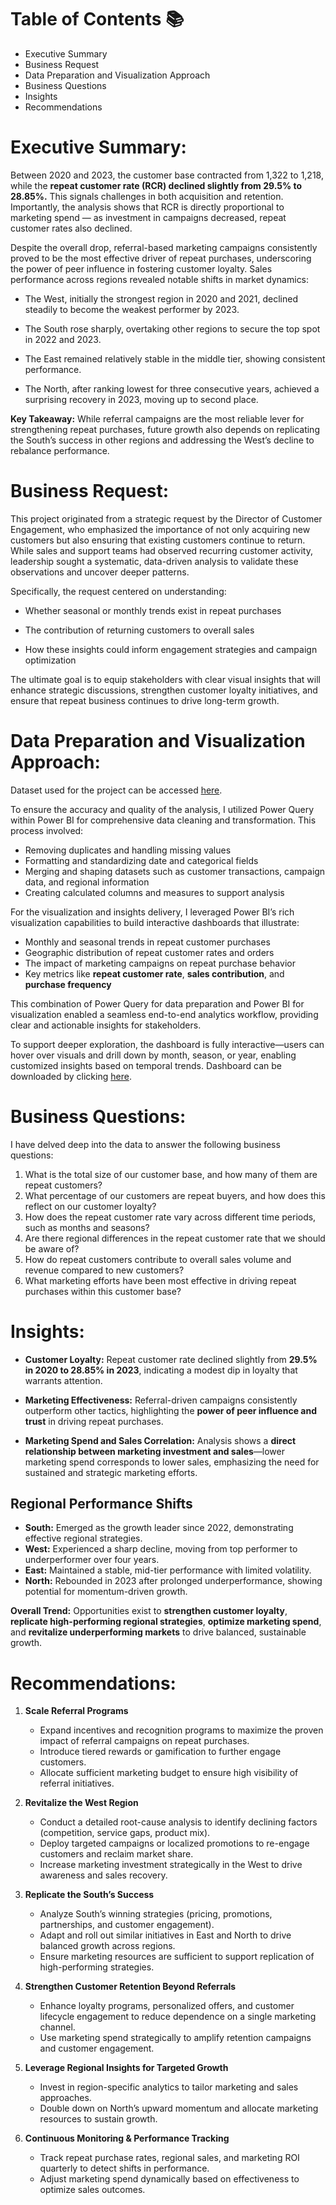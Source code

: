 # Table of Contents 📚
- Executive Summary
- Business Request
- Data Preparation and Visualization Approach
- Business Questions
- Insights
- Recommendations

# Executive Summary:

Between 2020 and 2023, the customer base contracted from 1,322 to 1,218, while the **repeat customer rate (RCR) declined slightly from 29.5% to 28.85%.** This signals challenges in both acquisition and retention. Importantly, the analysis shows that RCR is directly proportional to marketing spend — as investment in campaigns decreased, repeat customer rates also declined.

Despite the overall drop, referral-based marketing campaigns consistently proved to be the most effective driver of repeat purchases, underscoring the power of peer influence in fostering customer loyalty.
Sales performance across regions revealed notable shifts in market dynamics:

- The West, initially the strongest region in 2020 and 2021, declined steadily to become the weakest performer by 2023.

- The South rose sharply, overtaking other regions to secure the top spot in 2022 and 2023.

- The East remained relatively stable in the middle tier, showing consistent performance.

- The North, after ranking lowest for three consecutive years, achieved a surprising recovery in 2023, moving up to second place.

**Key Takeaway:** While referral campaigns are the most reliable lever for strengthening repeat purchases, future growth also depends on replicating the South’s success in other regions and addressing the West’s decline to rebalance performance.
# Business Request:
This project originated from a strategic request by the Director of Customer Engagement, who emphasized the importance of not only acquiring new customers but also ensuring that existing customers continue to return. While sales and support teams had observed recurring customer activity, leadership sought a systematic, data-driven analysis to validate these observations and uncover deeper patterns.

Specifically, the request centered on understanding:

- Whether seasonal or monthly trends exist in repeat purchases

- The contribution of returning customers to overall sales

- How these insights could inform engagement strategies and campaign optimization

The ultimate goal is to equip stakeholders with clear visual insights that will enhance strategic discussions, strengthen customer loyalty initiatives, and ensure that repeat business continues to drive long-term growth.

# Data Preparation and Visualization Approach:
Dataset used for the project can be accessed [here](https://github.com/sindhujasankararaman/Repeat-Customer-Rate-Analysis-using-Power-BI/blob/main/repeat_customer_rate_data.csv).

To ensure the accuracy and quality of the analysis, I utilized Power Query within Power BI for comprehensive data cleaning and transformation. This process involved:

- Removing duplicates and handling missing values  
- Formatting and standardizing date and categorical fields  
- Merging and shaping datasets such as customer transactions, campaign data, and regional information  
- Creating calculated columns and measures to support analysis  

For the visualization and insights delivery, I leveraged Power BI’s rich visualization capabilities to build interactive dashboards that illustrate:

- Monthly and seasonal trends in repeat customer purchases  
- Geographic distribution of repeat customer rates and orders  
- The impact of marketing campaigns on repeat purchase behavior  
- Key metrics like **repeat customer rate**, **sales contribution**, and **purchase frequency**

This combination of Power Query for data preparation and Power BI for visualization enabled a seamless end-to-end analytics workflow, providing clear and actionable insights for stakeholders.

To support deeper exploration, the dashboard is fully interactive—users can hover over visuals and drill down by month, season, or year, enabling customized insights based on temporal trends.
                  Dashboard can be downloaded by clicking [here](https://github.com/sindhujasankararaman/Repeat-Customer-Rate-Analysis-using-Power-BI/blob/main/Repeat%20Customer%20Rate%20(Finished).pbix).

# Business Questions:
I have delved deep into the data to answer the following business questions:

1. What is the total size of our customer base, and how many of them are repeat customers?  
2. What percentage of our customers are repeat buyers, and how does this reflect on our customer loyalty?  
3. How does the repeat customer rate vary across different time periods, such as months and seasons?  
4. Are there regional differences in the repeat customer rate that we should be aware of?  
5. How do repeat customers contribute to overall sales volume and revenue compared to new customers?  
6. What marketing efforts have been most effective in driving repeat purchases within this customer base?

# Insights:

- **Customer Loyalty:** Repeat customer rate declined slightly from **29.5% in 2020 to 28.85% in 2023**, indicating a modest dip in loyalty that warrants attention.

- **Marketing Effectiveness:** Referral-driven campaigns consistently outperform other tactics, highlighting the **power of peer influence and trust** in driving repeat purchases.

- **Marketing Spend and Sales Correlation:** Analysis shows a **direct relationship between marketing investment and sales**—lower marketing spend corresponds to lower sales, emphasizing the need for sustained and strategic marketing efforts.

## Regional Performance Shifts
- **South:** Emerged as the growth leader since 2022, demonstrating effective regional strategies.
- **West:** Experienced a sharp decline, moving from top performer to underperformer over four years.
- **East:** Maintained a stable, mid-tier performance with limited volatility.
- **North:** Rebounded in 2023 after prolonged underperformance, showing potential for momentum-driven growth.

**Overall Trend:** Opportunities exist to **strengthen customer loyalty**, **replicate high-performing regional strategies**, **optimize marketing spend**, and **revitalize underperforming markets** to drive balanced, sustainable growth.
# Recommendations:

1. **Scale Referral Programs**
   - Expand incentives and recognition programs to maximize the proven impact of referral campaigns on repeat purchases.
   - Introduce tiered rewards or gamification to further engage customers.
   - Allocate sufficient marketing budget to ensure high visibility of referral initiatives.

2. **Revitalize the West Region**
   - Conduct a detailed root-cause analysis to identify declining factors (competition, service gaps, product mix).
   - Deploy targeted campaigns or localized promotions to re-engage customers and reclaim market share.
   - Increase marketing investment strategically in the West to drive awareness and sales recovery.

3. **Replicate the South’s Success**
   - Analyze South’s winning strategies (pricing, promotions, partnerships, and customer engagement).
   - Adapt and roll out similar initiatives in East and North to drive balanced growth across regions.
   - Ensure marketing resources are sufficient to support replication of high-performing strategies.

4. **Strengthen Customer Retention Beyond Referrals**
   - Enhance loyalty programs, personalized offers, and customer lifecycle engagement to reduce dependence on a single marketing channel.
   - Use marketing spend strategically to amplify retention campaigns and customer engagement.

5. **Leverage Regional Insights for Targeted Growth**
   - Invest in region-specific analytics to tailor marketing and sales approaches.
   - Double down on North’s upward momentum and allocate marketing resources to sustain growth.

6. **Continuous Monitoring & Performance Tracking**
   - Track repeat purchase rates, regional sales, and marketing ROI quarterly to detect shifts in performance.
   - Adjust marketing spend dynamically based on effectiveness to optimize sales outcomes.
